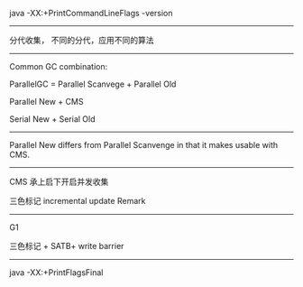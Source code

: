 java -XX:+PrintCommandLineFlags -version

--------------------------
分代收集， 不同的分代，应用不同的算法

------------------

Common GC combination:

ParallelGC = Parallel Scanvege + Parallel Old

Parallel New + CMS

Serial New + Serial Old

--------------------

Parallel New differs from Parallel Scanvenge in that it makes usable with CMS.

------------------------

CMS 承上启下开启并发收集

三色标记 incremental update  Remark

------------------------------

G1

三色标记 + SATB+ write barrier

-------------------------


java -XX:+PrintFlagsFinal






